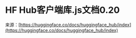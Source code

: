 # HF Hub客户端库.js文档0.20

来源：[https://huggingface.co/docs/huggingface_hub/index](https://huggingface.co/docs/huggingface_hub/index)
